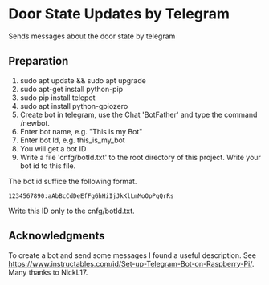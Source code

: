 # Door State Updates by Telegram
Sends messages about the door state by telegram

## Preparation
1. sudo apt update && sudo apt upgrade
1. sudo apt-get install python-pip
1. sudo pip install telepot
1. sudo apt install python-gpiozero
1. Create bot in telegram, use the Chat 'BotFather' and type the command /newbot.
1. Enter bot name, e.g. "This is my Bot"
1. Enter bot Id, e.g. this_is_my_bot
1. You will get a bot ID
1. Write a file 'cnfg/botId.txt' to the root directory of this project. Write your bot id to this file.

The bot id suffice the following format.

    1234567890:aAbBcCdDeEfFgGhHiIjJkKlLmMoOpPqQrRs

Write this ID only to the cnfg/botId.txt.

## Acknowledgments
To create a bot and send some messages I found a useful description. See https://www.instructables.com/id/Set-up-Telegram-Bot-on-Raspberry-Pi/. Many thanks to NickL17.
